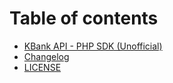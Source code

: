 # Table of contents

* [KBank API - PHP SDK (Unofficial)](README.md)
* [Changelog](CHANGELOG.md)
* [LICENSE](LICENSE.md)
